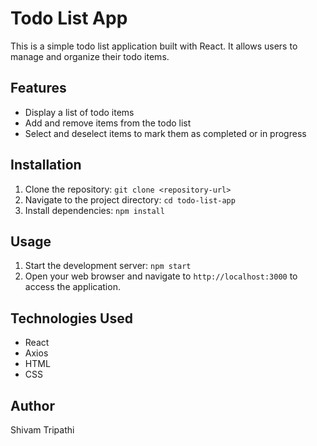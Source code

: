 # Todo List App

This is a simple todo list application built with React. It allows users to manage and organize their todo items.

## Features

- Display a list of todo items
- Add and remove items from the todo list
- Select and deselect items to mark them as completed or in progress

## Installation

1. Clone the repository: `git clone <repository-url>`
2. Navigate to the project directory: `cd todo-list-app`
3. Install dependencies: `npm install`

## Usage

1. Start the development server: `npm start`
2. Open your web browser and navigate to `http://localhost:3000` to access the application.

## Technologies Used

- React
- Axios
- HTML
- CSS

## Author
Shivam Tripathi

